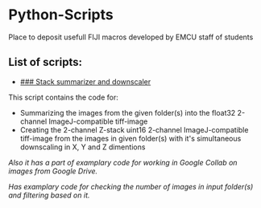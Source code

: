 # Python-Scripts
Place to deposit usefull FIJI macros developed by EMCU staff of students

## List of scripts:
* [### Stack summarizer and downscaler](https://github.com/elsc-microscopy/Python-Scripts/blob/main/Stack%20summarizer%20and%20downscaler.ipynb)

This script contains the code for:
 * Summarizing the images from the given folder(s) into the float32 2-channel ImageJ-compatible tiff-image
 * Creating the 2-channel Z-stack uint16 2-channel ImageJ-compatible tiff-image from the images in given folder(s) with it's simultaneous downscaling in X, Y and Z dimentions
   
*Also it has a part of examplary code for working in Google Collab on images from Google Drive.*

*Has examplary code for checking the number of images in input folder(s) and filtering based on it.*
